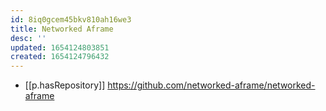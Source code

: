 ```yaml
---
id: 8iq0gcem45bkv810ah16we3
title: Networked Aframe
desc: ''
updated: 1654124803851
created: 1654124796432
---
```


- [[p.hasRepository]] https://github.com/networked-aframe/networked-aframe
